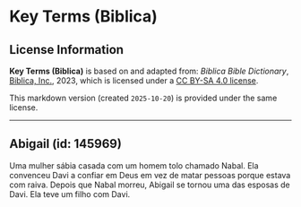 # Key Terms (Biblica)

## License Information

**Key Terms (Biblica)** is based on and adapted from: _Biblica Bible Dictionary_, [Biblica, Inc.](https://www.biblica.com/), 2023, which is licensed under a [CC BY-SA 4.0 license](https://creativecommons.org/licenses/by-sa/4.0/legalcode.en).

This markdown version (created `2025-10-20`) is provided under the same license.



--------------------------------

## Abigail (id: 145969)

Uma mulher sábia casada com um homem tolo chamado Nabal. Ela convenceu Davi a confiar em Deus em vez de matar pessoas porque estava com raiva. Depois que Nabal morreu, Abigail se tornou uma das esposas de Davi. Ela teve um filho com Davi.


